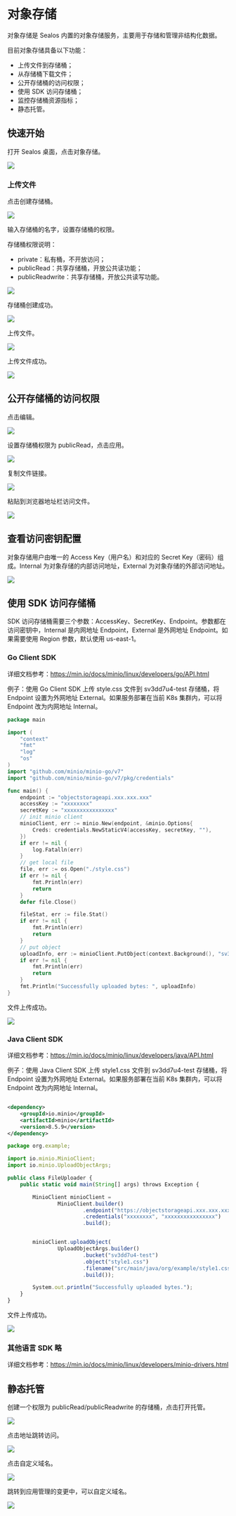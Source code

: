 # 对象存储

对象存储是 Sealos 内置的对象存储服务，主要用于存储和管理非结构化数据。

目前对象存储具备以下功能：

- 上传文件到存储桶；
- 从存储桶下载文件；
- 公开存储桶的访问权限；
- 使用 SDK 访问存储桶；
- 监控存储桶资源指标；
- 静态托管。

## 快速开始

打开 Sealos 桌面，点击对象存储。

![](./images/1.png)

### 上传文件

点击创建存储桶。

![](./images/2.png)

输入存储桶的名字，设置存储桶的权限。

存储桶权限说明：

- private：私有桶，不开放访问；
- publicRead：共享存储桶，开放公共读功能；
- publicReadwrite：共享存储桶，开放公共读写功能。

![](./images/3.png)

存储桶创建成功。

![](./images/4.png)

上传文件。

![](./images/5.png)

上传文件成功。

![](./images/6.png)

## 公开存储桶的访问权限

点击编辑。

![](./images/7.png)

设置存储桶权限为 publicRead，点击应用。

![](./images/8.png)

复制文件链接。

![](./images/9.png)

粘贴到浏览器地址栏访问文件。

![](./images/10.png)

## 查看访问密钥配置

对象存储用户由唯一的 Access Key（用户名）和对应的 Secret Key（密码）组成。Internal 为对象存储的内部访问地址，External
为对象存储的外部访问地址。

![](./images/11.png)

## 使用 SDK 访问存储桶

SDK 访问存储桶需要三个参数：AccessKey、SecretKey、Endpoint。参数都在访问密钥中，Internal 是内网地址 Endpoint，External 是外网地址
Endpoint。如果需要使用 Region 参数，默认使用 us-east-1。

### Go Client SDK

详细文档参考：https://min.io/docs/minio/linux/developers/go/API.html

例子：使用 Go Client SDK 上传 style.css 文件到 sv3dd7u4-test 存储桶，将 Endpoint 设置为外网地址 External。如果服务部署在当前
K8s 集群内，可以将 Endpoint 改为内网地址 Internal。

```go
package main

import (
	"context"
	"fmt"
	"log"
	"os"
)
import "github.com/minio/minio-go/v7"
import "github.com/minio/minio-go/v7/pkg/credentials"

func main() {
	endpoint := "objectstorageapi.xxx.xxx.xxx"
	accessKey := "xxxxxxxx"
	secretKey := "xxxxxxxxxxxxxxxx"
	// init minio client
	minioClient, err := minio.New(endpoint, &minio.Options{
		Creds: credentials.NewStaticV4(accessKey, secretKey, ""),
	})
	if err != nil {
		log.Fatalln(err)
	}
	// get local file
	file, err := os.Open("./style.css")
	if err != nil {
		fmt.Println(err)
		return
	}
	defer file.Close()

	fileStat, err := file.Stat()
	if err != nil {
		fmt.Println(err)
		return
	}
	// put object
	uploadInfo, err := minioClient.PutObject(context.Background(), "sv3dd7u4-test", "style.css", file, fileStat.Size(), minio.PutObjectOptions{ContentType: "text/css"})
	if err != nil {
		fmt.Println(err)
		return
	}
	fmt.Println("Successfully uploaded bytes: ", uploadInfo)
}
```

文件上传成功。

![](./images/12.png)

### Java Client SDK

详细文档参考：https://min.io/docs/minio/linux/developers/java/API.html

例子：使用 Java Client SDK 上传 style1.css 文件到 sv3dd7u4-test 存储桶，将 Endpoint 设置为外网地址 External。如果服务部署在当前
K8s 集群内，可以将 Endpoint 改为内网地址 Internal。

```xml

<dependency>
    <groupId>io.minio</groupId>
    <artifactId>minio</artifactId>
    <version>8.5.9</version>
</dependency>
```

```javascript
package org.example;

import io.minio.MinioClient;
import io.minio.UploadObjectArgs;

public class FileUploader {
    public static void main(String[] args) throws Exception {

        MinioClient minioClient =
                MinioClient.builder()
                        .endpoint("https://objectstorageapi.xxx.xxx.xxx")
                        .credentials("xxxxxxxx", "xxxxxxxxxxxxxxxx")
                        .build();


        minioClient.uploadObject(
                UploadObjectArgs.builder()
                        .bucket("sv3dd7u4-test")
                        .object("style1.css")
                        .filename("src/main/java/org/example/style1.css")
                        .build());

        System.out.println("Successfully uploaded bytes.");
    }
}
```

文件上传成功。

![](./images/13.png)

### 其他语言 SDK 略

详细文档参考：https://min.io/docs/minio/linux/developers/minio-drivers.html

## 静态托管

创建一个权限为 publicRead/publicReadwrite 的存储桶，点击打开托管。

![](./images/14.png)

点击地址跳转访问。

![](./images/15.png)

点击自定义域名。

![](./images/16.png)

跳转到应用管理的变更中，可以自定义域名。

![](./images/17.png)

